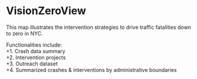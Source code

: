 VisionZeroView
=====================
This map illustrates the intervention strategies to drive traffic fatalities down to zero in NYC.

  Functionalities include:<br>
 +1. Crash data summary<br>
 +2. Intervention projects<br>
 +3. Outreach dataset<br>
 +4. Summarized crashes & interventions by administrative boundaries<br>
